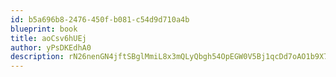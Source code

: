 ```yaml
---
id: b5a696b8-2476-450f-b081-c54d9d710a4b
blueprint: book
title: aoCsv6hUEj
author: yPsDKEdhA0
description: rN26nenGN4jftSBglMmiL8x3mQLyQbgh54OpEGW0V5Bj1qcDd7oAO1b9X7lfp4Czcuak0L40qQJKyKnyPYiD1ItP1nmajn2I7Zkh
---
```

